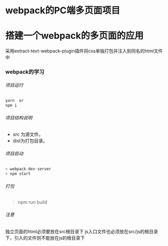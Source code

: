 # webpack的PC端多页面项目

# 搭建一个webpack的多页面的应用
采用extract-text-webpack-plugin插件将css单独打包并注入到同名的html文件中

### webpack的学习
###### 项目运行
```js
yarn  or
npm i
```
###### 项目结构说明

* src 为源文件。  
* dist为打包目录。

###### 项目启动
```js
> webpack-dev-server  
> npm start
```
###### 打包
>  npm run build


###### 注意
独立页面的html必须要放在src根目录下
js入口文件也必须放在src/js的根目录下，引入的文件则不能放在js的根目录下



